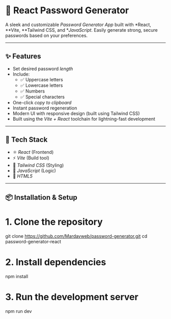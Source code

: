 # 🔐 React Password Generator

A sleek and customizable *Password Generator App* built with *React, **Vite, **Tailwind CSS, and **JavaScript*. Easily generate strong, secure passwords based on your preferences.

---

## ✨ Features

- Set desired password *length*
- Include:
  - ✅ Uppercase letters
  - ✅ Lowercase letters
  - ✅ Numbers
  - ✅ Special characters
- One-click *copy to clipboard*
- Instant password regeneration
- Modern UI with responsive design (built using Tailwind CSS)
- Built using the *Vite + React* toolchain for lightning-fast development

---

## 🧪 Tech Stack

- ⚛️ *React* (Frontend)
- ⚡ *Vite* (Build tool)
- 🎨 *Tailwind CSS* (Styling)
- 🧠 *JavaScript* (Logic)
- 🧱 *HTML5*

---
## 📦 Installation & Setup
# 1. Clone the repository
git clone https://github.com/Mardavweb/password-generator.git
cd password-generator-react

# 2. Install dependencies
npm install

# 3. Run the development server
npm run dev
